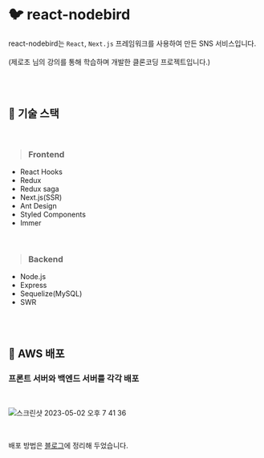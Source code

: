 # 🐦 react-nodebird

react-nodebird는 `React`, `Next.js` 프레임워크를 사용하여 만든 SNS 서비스입니다. </br></br>
(제로초 님의 강의를 통해 학습하며 개발한 클론코딩 프로젝트입니다.)

</br></br>

## 🌼 기술 스택

</br>

> ### Frontend
* React Hooks
* Redux
* Redux saga
* Next.js(SSR)
* Ant Design
* Styled Components
* Immer

</br>

> ### Backend
* Node.js
* Express
* Sequelize(MySQL)
* SWR

</br></br>

## 🚀 AWS 배포
### 프론트 서버와 백엔드 서버를 각각 배포

</br>

![스크린샷 2023-05-02 오후 7 41 36](https://user-images.githubusercontent.com/71072930/235646601-cb277547-873a-403d-bf6f-0c45db365bbd.png)

</br>

배포 방법은 [블로그]()에 정리해 두었습니다.

</br>

